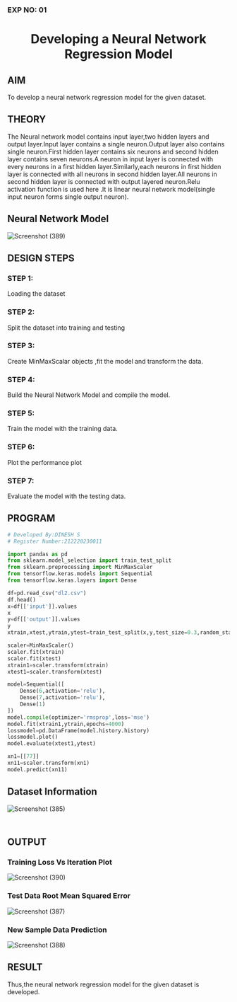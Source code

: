 ### EXP NO: 01

### 

# <p align = "center"> Developing a Neural Network Regression Model </p>
## AIM
To develop a neural network regression model for the given dataset.

## THEORY
The Neural network model contains input layer,two hidden layers and output layer.Input layer contains a single neuron.Output layer also contains single neuron.First hidden layer contains six neurons and second hidden layer contains seven neurons.A neuron in input layer is connected with every neurons in a first hidden layer.Similarly,each neurons in first hidden layer is connected with all neurons in second hidden layer.All neurons in second hidden layer is connected with output layered neuron.Relu activation function is used here .It is linear neural network model(single input neuron forms single output neuron).

## Neural Network Model
![Screenshot (389)](https://user-images.githubusercontent.com/75243072/187078981-2aafe51a-eaff-4dd6-a902-e6f6bc567333.png)

## DESIGN STEPS
### STEP 1:
Loading the dataset
### STEP 2:
Split the dataset into training and testing
### STEP 3:
Create MinMaxScalar objects ,fit the model and transform the data.
### STEP 4:
Build the Neural Network Model and compile the model.
### STEP 5:
Train the model with the training data.
### STEP 6:
Plot the performance plot
### STEP 7:
Evaluate the model with the testing data.

## PROGRAM
```python
# Developed By:DINESH S
# Register Number:212220230011

import pandas as pd
from sklearn.model_selection import train_test_split
from sklearn.preprocessing import MinMaxScaler
from tensorflow.keras.models import Sequential
from tensorflow.keras.layers import Dense

df=pd.read_csv("dl2.csv")
df.head()
x=df[['input']].values
x
y=df[['output']].values
y
xtrain,xtest,ytrain,ytest=train_test_split(x,y,test_size=0.3,random_state=40)

scaler=MinMaxScaler()
scaler.fit(xtrain)
scaler.fit(xtest)
xtrain1=scaler.transform(xtrain)
xtest1=scaler.transform(xtest)

model=Sequential([
    Dense(6,activation='relu'),
    Dense(7,activation='relu'),
    Dense(1)
])
model.compile(optimizer='rmsprop',loss='mse')
model.fit(xtrain1,ytrain,epochs=4000)
lossmodel=pd.DataFrame(model.history.history)
lossmodel.plot()
model.evaluate(xtest1,ytest)

xn1=[[77]]
xn11=scaler.transform(xn1)
model.predict(xn11)
```

## Dataset Information
![Screenshot (385)](https://user-images.githubusercontent.com/75243072/187077397-7c129470-1f53-475f-ac8e-a755c425bb9b.png)

## <br>OUTPUT
### Training Loss Vs Iteration Plot
![Screenshot (390)](https://user-images.githubusercontent.com/75243072/187081481-88c6f8eb-82e3-40f5-ad73-8680fc85a83f.png)

### Test Data Root Mean Squared Error
![Screenshot (387)](https://user-images.githubusercontent.com/75243072/187080899-276e0eed-c3c9-4d40-9c9b-d7d7935acb5a.png)

### New Sample Data Prediction
![Screenshot (388)](https://user-images.githubusercontent.com/75243072/187077541-a8b68c4c-f3e7-4780-a890-758f0da449db.png)

## RESULT
Thus,the neural network regression model for the given dataset is developed.
